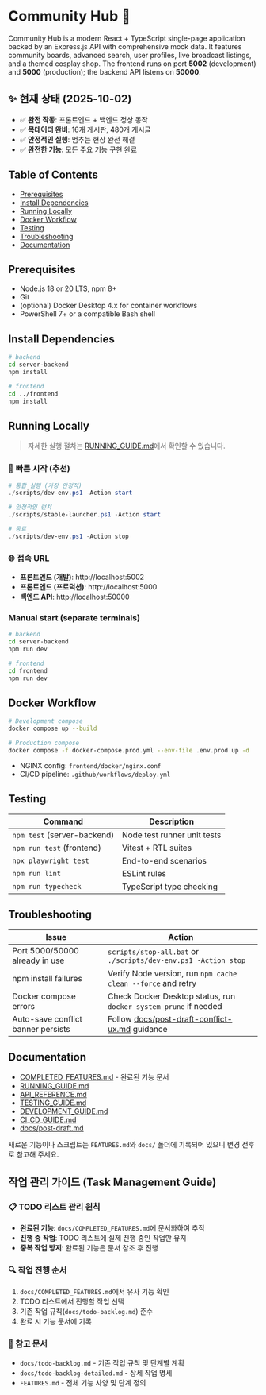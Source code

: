 ﻿# Community Hub 🚀

Community Hub is a modern React + TypeScript single-page application backed by an Express.js API with comprehensive mock data. It features community boards, advanced search, user profiles, live broadcast listings, and a themed cosplay shop. The frontend runs on port **5002** (development) and **5000** (production); the backend API listens on **50000**.

## ✨ **현재 상태 (2025-10-02)**
- ✅ **완전 작동**: 프론트엔드 + 백엔드 정상 동작
- ✅ **목데이터 완비**: 16개 게시판, 480개 게시글
- ✅ **안정적인 실행**: 멈추는 현상 완전 해결
- ✅ **완전한 기능**: 모든 주요 기능 구현 완료

## Table of Contents
- [Prerequisites](#prerequisites)
- [Install Dependencies](#install-dependencies)
- [Running Locally](#running-locally)
- [Docker Workflow](#docker-workflow)
- [Testing](#testing)
- [Troubleshooting](#troubleshooting)
- [Documentation](#documentation)

## Prerequisites
- Node.js 18 or 20 LTS, npm 8+
- Git
- (optional) Docker Desktop 4.x for container workflows
- PowerShell 7+ or a compatible Bash shell

## Install Dependencies
```bash
# backend
cd server-backend
npm install

# frontend
cd ../frontend
npm install
```

## Running Locally
> 자세한 실행 절차는 [RUNNING_GUIDE.md](./RUNNING_GUIDE.md)에서 확인할 수 있습니다.

### 🚀 **빠른 시작 (추천)**
```powershell
# 통합 실행 (가장 안정적)
./scripts/dev-env.ps1 -Action start

# 안정적인 런처
./scripts/stable-launcher.ps1 -Action start

# 종료
./scripts/dev-env.ps1 -Action stop
```

### 🌐 **접속 URL**
- **프론트엔드 (개발)**: http://localhost:5002
- **프론트엔드 (프로덕션)**: http://localhost:5000  
- **백엔드 API**: http://localhost:50000

### Manual start (separate terminals)
```bash
# backend
cd server-backend
npm run dev

# frontend
cd frontend
npm run dev
```

## Docker Workflow
```bash
# Development compose
docker compose up --build

# Production compose
docker compose -f docker-compose.prod.yml --env-file .env.prod up -d
```
- NGINX config: `frontend/docker/nginx.conf`
- CI/CD pipeline: `.github/workflows/deploy.yml`

## Testing
| Command                     | Description                 |
| --------------------------- | --------------------------- |
| `npm test` (server-backend) | Node test runner unit tests |
| `npm run test` (frontend)   | Vitest + RTL suites         |
| `npx playwright test`       | End-to-end scenarios        |
| `npm run lint`              | ESLint rules                |
| `npm run typecheck`         | TypeScript type checking    |

## Troubleshooting
| Issue                              | Action                                                                             |
| ---------------------------------- | ---------------------------------------------------------------------------------- |
| Port 5000/50000 already in use     | `scripts/stop-all.bat` or `./scripts/dev-env.ps1 -Action stop`                     |
| npm install failures               | Verify Node version, run `npm cache clean --force` and retry                       |
| Docker compose errors              | Check Docker Desktop status, run `docker system prune` if needed                   |
| Auto-save conflict banner persists | Follow [docs/post-draft-conflict-ux.md](./docs/post-draft-conflict-ux.md) guidance |

## Documentation
- [COMPLETED_FEATURES.md](./docs/COMPLETED_FEATURES.md) - 완료된 기능 문서
- [RUNNING_GUIDE.md](./RUNNING_GUIDE.md)
- [API_REFERENCE.md](./API_REFERENCE.md)
- [TESTING_GUIDE.md](./TESTING_GUIDE.md)
- [DEVELOPMENT_GUIDE.md](./DEVELOPMENT_GUIDE.md)
- [CI_CD_GUIDE.md](./CI_CD_GUIDE.md)
- [docs/post-draft.md](./docs/post-draft.md)

새로운 기능이나 스크립트는 `FEATURES.md`와 `docs/` 폴더에 기록되어 있으니 변경 전후로 참고해 주세요.

## 작업 관리 가이드 (Task Management Guide)

### 📋 TODO 리스트 관리 원칙
- **완료된 기능**: `docs/COMPLETED_FEATURES.md`에 문서화하여 추적
- **진행 중 작업**: TODO 리스트에 실제 진행 중인 작업만 유지
- **중복 작업 방지**: 완료된 기능은 문서 참조 후 진행

### 🔍 작업 진행 순서
1. `docs/COMPLETED_FEATURES.md`에서 유사 기능 확인
2. TODO 리스트에서 진행할 작업 선택
3. 기존 작업 규칙(`docs/todo-backlog.md`) 준수
4. 완료 시 기능 문서에 기록

### 📖 참고 문서
- `docs/todo-backlog.md` - 기존 작업 규칙 및 단계별 계획
- `docs/todo-backlog-detailed.md` - 상세 작업 명세
- `FEATURES.md` - 전체 기능 사양 및 단계 정의
